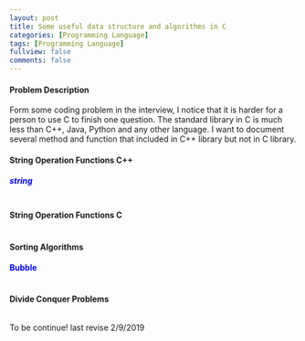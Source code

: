 ```yaml
---
layout: post
title: Some useful data structure and algorithms in C
categories: [Programming Language]
tags: [Programming Language]
fullview: false
comments: false
---
```

#### Problem Description
Form some coding problem in the interview, I notice that it is harder for a person to use C to finish one question. The standard library in C is much less than C++, Java, Python and any other language. I want to document several method and function that included in C++ library but not in C library.
#### String Operation Functions C++ 
##### <span style="color:blue">string </span>
``````

``````
#### String Operation Functions C
``````
``````
#### Sorting Algorithms
#### <span style="color:blue">Bubble </span>
``````

``````
#### Divide Conquer Problems

``````

``````



To be continue! last revise 2/9/2019
